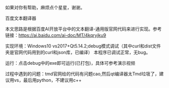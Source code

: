 如果对你有帮助，麻烦点个星星，谢谢。

百度文本翻译器

本文思路是根据百度AI开放平台中的文本翻译-通用版官网代码来进行实现。参考链接：https://ai.baidu.com/ai-doc/MT/4kqryjku9

实现环境：Windows10 vs2017+Qt5.14.2;debug模式调试（其中curl和dist文件夹是官网代码用到的curl和json库，已编译）
本程序已调试正常，无bug。

运行：点击debug中的exe即可运行(已打包)，具体可参考演示视频

过程中遇到的问题：tmd官网给的代码有问题cao,然后qt编译器太Tmd垃圾了，建议用vs，最后用python，不建议用c++